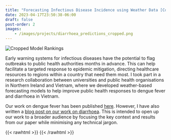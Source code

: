 ```yaml
---
title: "Forecasting Infectious Disease Incidence using Weather Data [Complete]"
date: 2023-04-17T23:50:38-06:00
draft: false
post-order: 2
images: 
    - /images/projects/diarrhoea_predictions_cropped.png
---
```


![Cropped Model Rankings](/images/projects/diarrhoea_predictions_cropped.png)

<!-- [Link to Related Blog Post](/blog/climate-sensitive-diseases/) -->

Early warning systems for infectious diseases have the potential to flag outbreaks to public health authorities months in advance. This can help facilitate a targeted response to epidemic mitigation, directing healthcare resources to regions within a country that need them most. I took part in a research collaboration between universities and public health organisations in Northern Ireland and Vietnam, where we developed weather-based forecasting models to help improve public health responses to dengue fever and diarrhoea in Vietnam. 

Our work on dengue fever has been published [here](https://journals.plos.org/plosntds/article?id=10.1371/journal.pntd.0010509). However, I have also written a [blog post on our work on diarrhoea](/blog/climate-sensitive-diseases/). This is intended to open up our work to a broader audience by focusing the key context and results from our paper while minimising any technical jargon. 

{{< rawhtml >}}
    <style>
        .content {
            margin-top: -3rem}
    </style>
{{< /rawhtml >}}
